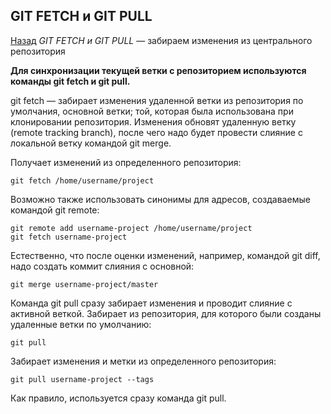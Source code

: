 ## GIT FETCH и GIT PULL
[Назад](./readme.md)
*GIT FETCH и GIT PULL* — забираем изменения из центрального репозитория

**Для синхронизации текущей ветки с репозиторием используются команды git fetch и git pull.**

git fetch — забирает изменения удаленной ветки из репозитория по умолчания, основной ветки; той, которая была использована при клонировании репозитория. Изменения обновят удаленную ветку (remote tracking branch), после чего надо будет провести слияние с локальной ветку командой git merge.

Получает изменений из определенного репозитория:
```
git fetch /home/username/project
```
Возможно также использовать синонимы для адресов, создаваемые командой git remote:
```
git remote add username-project /home/username/project
git fetch username-project
```
Естественно, что после оценки изменений, например, командой git diff, надо создать коммит слияния с основной:
```
git merge username-project/master
```
Команда git pull сразу забирает изменения и проводит слияние с активной веткой. Забирает из репозитория, для которого были созданы удаленные ветки по умолчанию:
```
git pull
```
Забирает изменения и метки из определенного репозитория:
```
git pull username-project --tags
```
Как правило, используется сразу команда git pull.
